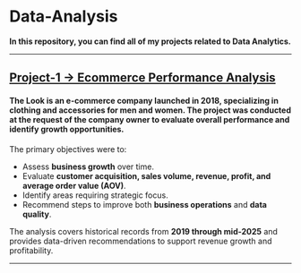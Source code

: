 # Data-Analysis
**In this repository, you can find all of my projects related to Data Analytics.**

---

## [Project-1 -> Ecommerce Performance Analysis](https://github.com/AIK-01/Data-Analysis/tree/main/Project-1%20-%3E%20Ecommerce%20Performance%20Analysis#project-overview)
#### The Look is an e-commerce company launched in **2018**, specializing in clothing and accessories for men and women. The project was conducted at the request of the company owner to evaluate overall performance and identify growth opportunities.  

The primary objectives were to:  
- Assess **business growth** over time.  
- Evaluate **customer acquisition, sales volume, revenue, profit, and average order value (AOV)**.  
- Identify areas requiring strategic focus.  
- Recommend steps to improve both **business operations** and **data quality**.  

The analysis covers historical records from **2019 through mid-2025** and provides data-driven recommendations to support revenue growth and profitability.

---
